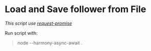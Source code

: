 # Load and Save follower from File

_This script use [request-promise](https://github.com/request/request-promise)_

Run script with:
> node --harmony-async-await .